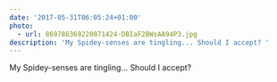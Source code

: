 ```yaml
---
date: '2017-05-31T06:05:24+01:00'
photo:
  - url: 869786369220071424-DBIaF2BWsAA94P3.jpg
description: 'My Spidey-senses are tingling... Should I accept? '
---
```

My Spidey-senses are tingling... Should I accept? 

